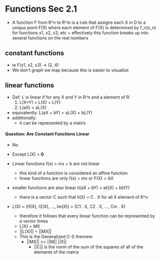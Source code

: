 # Functions Sec 2.1
+ A function F from R^n to R^m is a rule that assigns each X in D to a *unique*
  point F(X) where each element of F(X) is determined by f_n(x_n) for functions 
  x1, x2, x3, etc + effectively this function breaks up into several functions 
  on the real numbers 

## constant functions
+ ie F(x1, x2, x3) -> (2, 4)
+ We don't graph we map because this is easier to visualize

## linear functions
+ Def: L is linear if for any X and Y in R^n and a element of R:
    1. L(X+Y) = L(X) + L(Y)
    2. L(aX) = aL(X)
+ equivalently: L(aX + bY) = aL(X) + bL(Y)
+ additionally: 
    + it can be represented by a matrix

#### Question: Are Constant Functions Linear
+ No
+ Except L(X) = **0**

+ Linear functions f(x) = mx + b are not linear
    + this kind of a function is considered an affine function
    + linear functions are only f(x) = mx or F(X) = AX
+ smaller functions are also linear li(aX + bY) = ali(X) + bli(Y)
    + there is a vector C such that li(X) = C . X for all X element of R^n
+ L(X) = (l1(X), l2(X), ..., lm(X)) = (C1 . X, C2 . X, ..., Cm . X)
    + therefore it follows that every linear function can be represented by a
      vector times
    + L(X) = MX
    + ||L(X)|| = ||MX||
    + This is the Generalized C-S theorem
        + ||MX|| <= ||M|| ||X||
            + ||C|| is the norm of the sum of the squares of all of the elements
              of the matrix
